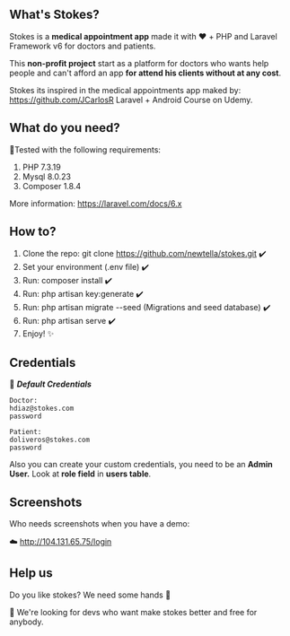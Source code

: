 ## What's Stokes?

Stokes is a **medical appointment app** made it with :heart: + PHP and Laravel Framework v6  for doctors and patients.

This **non-profit project** start as a platform for doctors who wants help people and can't afford an app **for attend his clients without at any cost**.


Stokes its inspired in the medical appointments app maked by: https://github.com/JCarlosR Laravel + Android Course on Udemy. 

## What do you need?

:rocket:Tested with the following requirements:

 1. PHP 7.3.19
 2. Mysql 8.0.23
 3. Composer 1.8.4
 
More information: https://laravel.com/docs/6.x

## How to?

 1. Clone the repo: git clone https://github.com/newtella/stokes.git :heavy_check_mark:
 2. Set your environment (.env file) :heavy_check_mark:
 3. Run: composer install :heavy_check_mark:
 4. Run: php artisan key:generate :heavy_check_mark:
 5. Run: php artisan migrate --seed (Migrations and seed database) :heavy_check_mark:
 6. Run: php artisan serve :heavy_check_mark:
 7. Enjoy! :sparkles:

## Credentials

:cop: ***Default Credentials***

    Doctor: 
    hdiaz@stokes.com
    password
    
    Patient:
    doliveros@stokes.com
    password

Also you can create your custom credentials, you need to be an **Admin User.** 
Look at **role field** in **users table**.

## Screenshots
Who needs screenshots when you have a demo:

:cloud: http://104.131.65.75/login

## Help us
Do you like stokes? We need some hands :raised_hands:

:telescope: We're looking for devs who want make stokes better and free for anybody.

